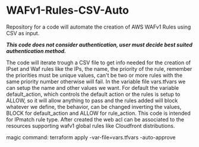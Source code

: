 # WAFv1-Rules-CSV-Auto

Repository for a code will automate the creation of AWS WAFv1 Rules using CSV as input.

***This code does not consider authentication, user must decide best suited authentication method.***

The code will iterate trough a CSV file to get info needed for the creation of IPset and Waf rules like the IPs, the name, the priority of the rule, remember the priorities must be unique values, can't be two or more rules with the same priority number otherwise will fail. In the variable file vars.tfvars we can setup the name and other values we want. For default the variable default_action, which controls the default action or the rules is setup to ALLOW, so it will allow anything to pass and the rules added will block whatever we define, the behavior, can be changed inverting the values, BLOCK for default_action and ALLOW for rule_action. This code is intended for IPmatch rule type. After created the web acl can be associated to the resources supporting wafv1 global rules like Cloudfront distributions.

magic command: terraform apply -var-file=vars.tfvars -auto-approve
